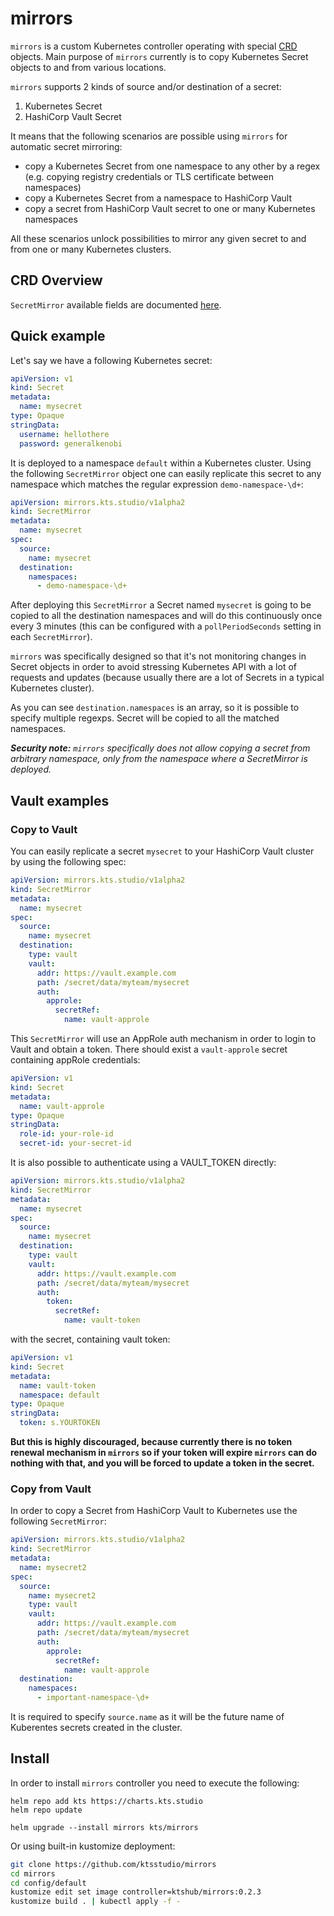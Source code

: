 # mirrors

`mirrors` is a custom Kubernetes controller operating with special [CRD](https://kubernetes.io/docs/concepts/extend-kubernetes/api-extension/custom-resources/) objects. 
Main purpose of `mirrors` currently is to copy Kubernetes Secret objects to and from various locations.

`mirrors` supports 2 kinds of source and/or destination of a secret:
1. Kubernetes Secret
2. HashiCorp Vault Secret

It means that the following scenarios are possible using `mirrors` for automatic secret mirroring:
* copy a Kubernetes Secret from one namespace to any other by a regex (e.g. copying registry credentials or TLS certificate between namespaces)
* copy a Kubernetes Secret from a namespace to HashiCorp Vault
* copy a secret from HashiCorp Vault secret to one or many Kubernetes namespaces

All these scenarios unlock possibilities to mirror any given secret to and from one or many Kubernetes clusters.

## CRD Overview

`SecretMirror` available fields are documented [here](https://doc.crds.dev/github.com/ktsstudio/mirrors/mirrors.kts.studio/SecretMirror/v1alpha2). 

## Quick example

Let's say we have a following Kubernetes secret:
```yaml
apiVersion: v1
kind: Secret
metadata:
  name: mysecret
type: Opaque
stringData:
  username: hellothere
  password: generalkenobi
```

It is deployed to a namespace `default` within a Kubernetes cluster. Using the following `SecretMirror` object one can easily replicate this secret to any namespace which matches the regular expression `demo-namespace-\d+`:
```yaml
apiVersion: mirrors.kts.studio/v1alpha2
kind: SecretMirror
metadata:
  name: mysecret
spec:
  source:
    name: mysecret
  destination:
    namespaces:
      - demo-namespace-\d+
```

After deploying this `SecretMirror` a Secret named `mysecret` is going to 
be copied to all the destination namespaces and will do this continuously 
once every 3 minutes (this can be configured with a `pollPeriodSeconds` setting in each `SecretMirror`).

`mirrors` was specifically designed so that it's not monitoring changes in Secret 
objects in order to avoid stressing Kubernetes API with a lot of requests 
and updates (because usually there are a lot of Secrets in a 
typical Kubernetes cluster).

As you can see `destination.namespaces` is an array, so it is possible to 
specify multiple regexps. Secret will be copied to all the matched namespaces.

_**Security note:** `mirrors` specifically does not allow copying a secret from arbitrary namespace, only from the 
namespace where a SecretMirror is deployed._ 


## Vault examples

### Copy to Vault

You can easily replicate a secret `mysecret` to your HashiCorp Vault cluster by using the following spec:
```yaml
apiVersion: mirrors.kts.studio/v1alpha2
kind: SecretMirror
metadata:
  name: mysecret
spec:
  source:
    name: mysecret
  destination:
    type: vault
    vault:
      addr: https://vault.example.com
      path: /secret/data/myteam/mysecret
      auth:
        approle:
          secretRef:
            name: vault-approle
```

This `SecretMirror` will use an AppRole auth mechanism in order to login to Vault and obtain a token.
There should exist a `vault-approle` secret containing appRole credentials:
```yaml
apiVersion: v1
kind: Secret
metadata:
  name: vault-approle
type: Opaque
stringData:
  role-id: your-role-id
  secret-id: your-secret-id
```

It is also possible to authenticate using a VAULT_TOKEN directly:
```yaml
apiVersion: mirrors.kts.studio/v1alpha2
kind: SecretMirror
metadata:
  name: mysecret
spec:
  source:
    name: mysecret
  destination:
    type: vault
    vault:
      addr: https://vault.example.com
      path: /secret/data/myteam/mysecret
      auth:
        token:
          secretRef:
            name: vault-token
```

with the secret, containing vault token:
```yaml
apiVersion: v1
kind: Secret
metadata:
  name: vault-token
  namespace: default
type: Opaque
stringData:
  token: s.YOURTOKEN
```

**But this is highly discouraged, because currently there is no token renewal 
mechanism in `mirrors` so if your token will expire `mirrors` can do nothing 
with that, and you will be forced to update a token in the secret.**


### Copy from Vault
In order to copy a Secret from HashiCorp Vault to Kubernetes use the following `SecretMirror`:
```yaml
apiVersion: mirrors.kts.studio/v1alpha2
kind: SecretMirror
metadata:
  name: mysecret2
spec:
  source:
    name: mysecret2
    type: vault
    vault:
      addr: https://vault.example.com
      path: /secret/data/myteam/mysecret
      auth:
        approle:
          secretRef:
            name: vault-approle
  destination:
    namespaces:
      - important-namespace-\d+
```

It is required to specify `source.name` as it will be the future name of Kuberentes secrets created in the cluster.

## Install

In order to install `mirrors` controller you need to execute the following:

```shell
helm repo add kts https://charts.kts.studio
helm repo update

helm upgrade --install mirrors kts/mirrors
```

Or using built-in kustomize deployment:
```bash
git clone https://github.com/ktsstudio/mirrors
cd mirrors
cd config/default
kustomize edit set image controller=ktshub/mirrors:0.2.3
kustomize build . | kubectl apply -f -
```

